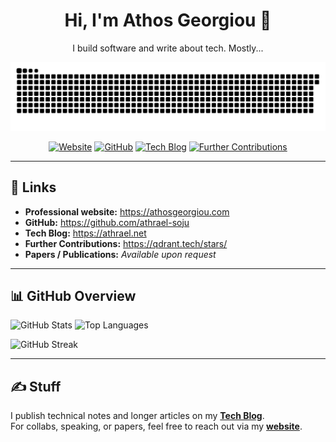 <div align="center">

# Hi, I'm Athos Georgiou 👋

I build software and write about tech. Mostly...  

![snake gif](https://raw.githubusercontent.com/athrael-soju/athrael-soju/output/snake.svg)
<br/>

[![Website](https://img.shields.io/badge/Website-000?style=for-the-badge&logo=firefox-browser&logoColor=white)](https://athosgeorgiou.com)
[![GitHub](https://img.shields.io/badge/GitHub-181717?style=for-the-badge&logo=github&logoColor=white)](https://github.com/athrael-soju)
[![Tech Blog](https://img.shields.io/badge/Tech%20Blog-FFA500?style=for-the-badge&logo=rss&logoColor=white)](https://athrael.net)
[![Further Contributions](https://img.shields.io/badge/Further%20Contributions-25A769?style=for-the-badge&logo=qdrant&logoColor=white)](https://qdrant.tech/stars/)

</div>

---

## 🔗 Links
- **Professional website:** https://athosgeorgiou.com  
- **GitHub:** https://github.com/athrael-soju  
- **Tech Blog:** https://athrael.net  
- **Further Contributions:** https://qdrant.tech/stars/  
- **Papers / Publications:** _Available upon request_

---

## 📊 GitHub Overview
<p>
  <img height="165" alt="GitHub Stats"
       src="https://github-readme-stats.vercel.app/api?username=athrael-soju&show_icons=true&rank_icon=github&theme=transparent" />
  <img height="165" alt="Top Languages"
       src="https://github-readme-stats.vercel.app/api/top-langs/?username=athrael-soju&layout=compact&theme=transparent" />
</p>

<p>
  <img height="165" alt="GitHub Streak"
       src="https://streak-stats.demolab.com?user=athrael-soju&theme=transparent" />
</p>

---

## ✍️ Stuff
I publish technical notes and longer articles on my **[Tech Blog](https://athrael.net)**.  
For collabs, speaking, or papers, feel free to reach out via my **[website](https://athosgeorgiou.com)**.

